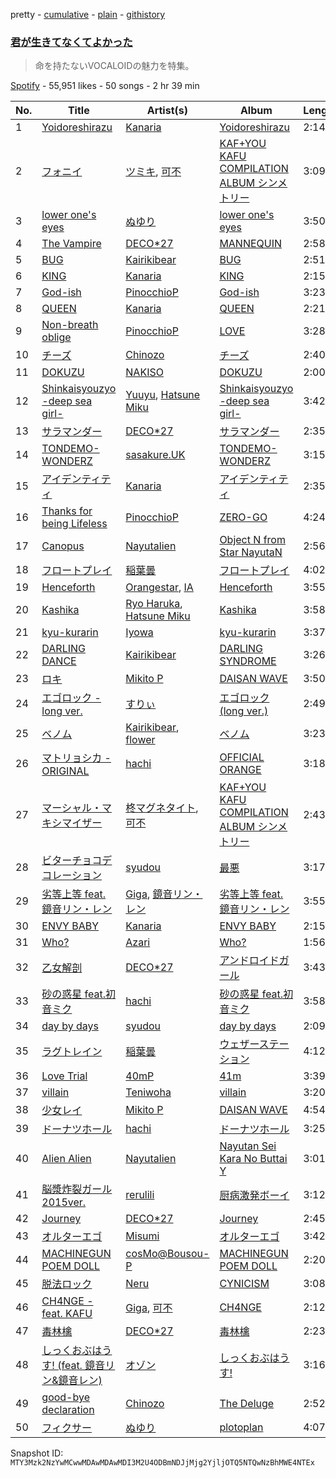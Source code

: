 pretty - [cumulative](/playlists/cumulative/37i9dQZF1DX4OQqDGyEiDU.md) - [plain](/playlists/plain/37i9dQZF1DX4OQqDGyEiDU) - [githistory](https://github.githistory.xyz/mackorone/spotify-playlist-archive/blob/main/playlists/plain/37i9dQZF1DX4OQqDGyEiDU)

### [君が生きてなくてよかった](https://open.spotify.com/playlist/37i9dQZF1DX4OQqDGyEiDU)

> 命を持たないVOCALOIDの魅力を特集。

[Spotify](https://open.spotify.com/user/spotify) - 55,951 likes - 50 songs - 2 hr 39 min

| No. | Title | Artist(s) | Album | Length |
|---|---|---|---|---|
| 1 | [Yoidoreshirazu](https://open.spotify.com/track/26zbAdTJC4vqqpGwSzvh8Q) | [Kanaria](https://open.spotify.com/artist/1k5LyiTCRzPjORzcgHqJxF) | [Yoidoreshirazu](https://open.spotify.com/album/32sf8CyAb7MtRbVTDJrWQA) | 2:14 |
| 2 | [フォニイ](https://open.spotify.com/track/5pBIavXhjzTi0u7pkOK71N) | [ツミキ](https://open.spotify.com/artist/7ctyyNnO9O2dDD8bHjkCAh), [可不](https://open.spotify.com/artist/3VxmIoSoAMfL0xAAQ7jHqE) | [KAF+YOU KAFU COMPILATION ALBUM シンメトリー](https://open.spotify.com/album/7lskLrUOlkfbFpQBzQDPkv) | 3:09 |
| 3 | [lower one's eyes](https://open.spotify.com/track/3P8sZzCeWXnBieW9XxE02Y) | [ぬゆり](https://open.spotify.com/artist/3ZIOAB6YRggYj0LIG6JLXx) | [lower one's eyes](https://open.spotify.com/album/0NEXeWlwwR6b4zfHF4bvgk) | 3:50 |
| 4 | [The Vampire](https://open.spotify.com/track/2d49lHO5ybKcYAcuJh2hT2) | [DECO\*27](https://open.spotify.com/artist/7kZTWx6cRLc0TSRPq1XBMP) | [MANNEQUIN](https://open.spotify.com/album/3qFF8RZSnHGf6q6jOcCXy5) | 2:58 |
| 5 | [BUG](https://open.spotify.com/track/1fqfev7K0mfX7e1W64pDvA) | [Kairikibear](https://open.spotify.com/artist/6PpaQ5s7sGyfCCL6l3yptE) | [BUG](https://open.spotify.com/album/04BZd03CZ9HuiiZBWDcp1J) | 2:51 |
| 6 | [KING](https://open.spotify.com/track/5vCNAauCaecW0tT2mZDLG9) | [Kanaria](https://open.spotify.com/artist/1k5LyiTCRzPjORzcgHqJxF) | [KING](https://open.spotify.com/album/5caSwBLTwvq0mk7cQwtf2O) | 2:15 |
| 7 | [God\-ish](https://open.spotify.com/track/206UWNKXURTnN4zf9vmXUV) | [PinocchioP](https://open.spotify.com/artist/3b7jPCedJ2VH4l4rcOTvNC) | [God\-ish](https://open.spotify.com/album/5MEXGTej0dxa5MbXZCJJyk) | 3:23 |
| 8 | [QUEEN](https://open.spotify.com/track/32zpHDchUY83w80C8mMtOs) | [Kanaria](https://open.spotify.com/artist/1k5LyiTCRzPjORzcgHqJxF) | [QUEEN](https://open.spotify.com/album/4abbUX3gfMhHSN0gDrchyc) | 2:21 |
| 9 | [Non\-breath oblige](https://open.spotify.com/track/0LsKplOVgboKBm5MpJsX0H) | [PinocchioP](https://open.spotify.com/artist/3b7jPCedJ2VH4l4rcOTvNC) | [LOVE](https://open.spotify.com/album/0KxJlPf1XUcJ2KMzjYQ1EE) | 3:28 |
| 10 | [チーズ](https://open.spotify.com/track/3bjyPSQqaxldKhMQuJ3U5v) | [Chinozo](https://open.spotify.com/artist/205dGSmCjnFA0Mjptshdsx) | [チーズ](https://open.spotify.com/album/0JQrvuksIwuucJWdGGgOtX) | 2:40 |
| 11 | [DOKUZU](https://open.spotify.com/track/7G19YO3m77NNF8wlDkRmi0) | [NAKISO](https://open.spotify.com/artist/7e0etbPYy2kovCgnbT1g2Y) | [DOKUZU](https://open.spotify.com/album/4BBVbKO8I1m5rXIMd0QUb7) | 2:00 |
| 12 | [Shinkaisyouzyo \-deep sea girl\-](https://open.spotify.com/track/3lVvyDll0zmUqtMncLuCKP) | [Yuuyu](https://open.spotify.com/artist/7xXRpHxkFojVbSeuplmFfi), [Hatsune Miku](https://open.spotify.com/artist/6pNgnvzBa6Bthsv8SrZJYl) | [Shinkaisyouzyo \-deep sea girl\-](https://open.spotify.com/album/5POzDYJhk6PobXLRbXGglJ) | 3:42 |
| 13 | [サラマンダー](https://open.spotify.com/track/64LMCa7fkdfHYLtCm0kGTR) | [DECO\*27](https://open.spotify.com/artist/7kZTWx6cRLc0TSRPq1XBMP) | [サラマンダー](https://open.spotify.com/album/11pU0vz7peTM1JdMZvSg9t) | 2:35 |
| 14 | [TONDEMO\-WONDERZ](https://open.spotify.com/track/4hrhv3LGlhO0qK21zWeHgW) | [sasakure.UK](https://open.spotify.com/artist/6nqR1MdjPNXu5KSdeqJBI1) | [TONDEMO\-WONDERZ](https://open.spotify.com/album/0E3hZEBiEMetjMHCo93BKk) | 3:15 |
| 15 | [アイデンティティ](https://open.spotify.com/track/4X3L6G6KDs0jBKvfTkmKmi) | [Kanaria](https://open.spotify.com/artist/1k5LyiTCRzPjORzcgHqJxF) | [アイデンティティ](https://open.spotify.com/album/5bN9ddnWBszIifz4XhLlKj) | 2:35 |
| 16 | [Thanks for being Lifeless](https://open.spotify.com/track/051mZnDf307e5y9oflIUiC) | [PinocchioP](https://open.spotify.com/artist/3b7jPCedJ2VH4l4rcOTvNC) | [ZERO\-GO](https://open.spotify.com/album/0oaOHz6VowcZp1FUAwqDiD) | 4:24 |
| 17 | [Canopus](https://open.spotify.com/track/4LBsz7g9b4zs9EUSgQNo7J) | [Nayutalien](https://open.spotify.com/artist/0U2Emr9cdZNcbqSoKoWb8c) | [Object N from Star NayutaN](https://open.spotify.com/album/0Tjejk8tpCFquoNqOgXBKm) | 2:56 |
| 18 | [フロートプレイ](https://open.spotify.com/track/2T7Yky4Kmlq1xkY2paZVm9) | [稲葉曇](https://open.spotify.com/artist/25b7eSZD64Sm8ReHZ1WDc7) | [フロートプレイ](https://open.spotify.com/album/7tzYNbCa87y2zoWBbcFCs1) | 4:02 |
| 19 | [Henceforth](https://open.spotify.com/track/57ogQzcfCwQW1YoBdfz4Wa) | [Orangestar](https://open.spotify.com/artist/420aixNZr4paRQmuRXz3DS), [IA](https://open.spotify.com/artist/1oz1HYOyJhjshPi5Nvs3MX) | [Henceforth](https://open.spotify.com/album/2RqPD5PUvE0buIQ74wpmFV) | 3:55 |
| 20 | [Kashika](https://open.spotify.com/track/5fB9g1BgUXcmsRFr0YgePK) | [Ryo Haruka](https://open.spotify.com/artist/7kzVP3eplt8khwLbV5BKev), [Hatsune Miku](https://open.spotify.com/artist/6pNgnvzBa6Bthsv8SrZJYl) | [Kashika](https://open.spotify.com/album/36xYHE6YjoI0klBipjeG44) | 3:58 |
| 21 | [kyu\-kurarin](https://open.spotify.com/track/72wehM3q2RVZb4XLmAkyTr) | [Iyowa](https://open.spotify.com/artist/0gox2jF74UUFl8bDQYyTFr) | [kyu\-kurarin](https://open.spotify.com/album/4f5TDdboXv76t95A48thSs) | 3:37 |
| 22 | [DARLING DANCE](https://open.spotify.com/track/32cvZTXsJi4EzkvVDMH4Ij) | [Kairikibear](https://open.spotify.com/artist/6PpaQ5s7sGyfCCL6l3yptE) | [DARLING SYNDROME](https://open.spotify.com/album/3fUCHpaeNuP6psWjFsDgZ9) | 3:26 |
| 23 | [ロキ](https://open.spotify.com/track/5WCK18MbTKuOcmLsOXMaHd) | [Mikito P](https://open.spotify.com/artist/0iu8aSfeRUY5aUTLpEDo52) | [DAISAN WAVE](https://open.spotify.com/album/1s65jj1INBw5EMo5pimB6i) | 3:50 |
| 24 | [エゴロック \- long ver.](https://open.spotify.com/track/2FRMwFXODegegRrfLAeVwx) | [すりぃ](https://open.spotify.com/artist/29XdcKZcwr9ikcmxud5UEa) | [エゴロック \(long ver.\)](https://open.spotify.com/album/3jFaq0Sz9TBllBvn8Mu8GQ) | 2:49 |
| 25 | [ベノム](https://open.spotify.com/track/2llI6h2T2O5KZfn1OhJQAA) | [Kairikibear](https://open.spotify.com/artist/6PpaQ5s7sGyfCCL6l3yptE), [flower](https://open.spotify.com/artist/462dBSebAL2oxtCpwgMOBY) | [ベノム](https://open.spotify.com/album/4Sqv1ZQTQLa34sqLaB6o2v) | 3:23 |
| 26 | [マトリョシカ \- ORIGINAL](https://open.spotify.com/track/74A5fPLR86U9XWYostkXwS) | [hachi](https://open.spotify.com/artist/6ptdMFoqgQZRoccAYK9Opd) | [OFFICIAL ORANGE](https://open.spotify.com/album/3LCFnbLjqO5qTbX23ZXaPI) | 3:18 |
| 27 | [マーシャル・マキシマイザー](https://open.spotify.com/track/00ydUpbxn87fyKSK5A6Du8) | [柊マグネタイト](https://open.spotify.com/artist/4kmKTxjchPXGEcnpiW8iTx), [可不](https://open.spotify.com/artist/3VxmIoSoAMfL0xAAQ7jHqE) | [KAF+YOU KAFU COMPILATION ALBUM シンメトリー](https://open.spotify.com/album/7lskLrUOlkfbFpQBzQDPkv) | 2:43 |
| 28 | [ビターチョコデコレーション](https://open.spotify.com/track/6JFD96zWsIdGPqLOTVE1uU) | [syudou](https://open.spotify.com/artist/43XkWaoCS0wKjuMJrWFgoa) | [最悪](https://open.spotify.com/album/0FxgZJNSWavuZIPVL90DEW) | 3:17 |
| 29 | [劣等上等 feat\. 鏡音リン・レン](https://open.spotify.com/track/367IrkRR4wk5WtSL41rONn) | [Giga](https://open.spotify.com/artist/73agKiU7x2AtIEH2IAK2iS), [鏡音リン・レン](https://open.spotify.com/artist/46cTNwyKdzoPIoEgLa8XS1) | [劣等上等 feat\. 鏡音リン・レン](https://open.spotify.com/album/5zeEMdy7T7nNZ5iu866WP0) | 3:55 |
| 30 | [ENVY BABY](https://open.spotify.com/track/7rPKtXBW35rSQH1i6QAvyk) | [Kanaria](https://open.spotify.com/artist/1k5LyiTCRzPjORzcgHqJxF) | [ENVY BABY](https://open.spotify.com/album/0rp0Htb5EVN4G9boRMNPk4) | 2:15 |
| 31 | [Who?](https://open.spotify.com/track/6K13hIU8J8NSSKMfLWu8sn) | [Azari](https://open.spotify.com/artist/0cevUP0ssLSLm7ict9X2E9) | [Who?](https://open.spotify.com/album/1Q8OHx0Czg42H94rajby9S) | 1:56 |
| 32 | [乙女解剖](https://open.spotify.com/track/7Lpm4GU78jmjSrQDhiAqzJ) | [DECO\*27](https://open.spotify.com/artist/7kZTWx6cRLc0TSRPq1XBMP) | [アンドロイドガール](https://open.spotify.com/album/6TPhM7fNV68heKndka6F0Q) | 3:43 |
| 33 | [砂の惑星 feat.初音ミク](https://open.spotify.com/track/2RBQ84niVRC6bBdhe7lc9F) | [hachi](https://open.spotify.com/artist/6ptdMFoqgQZRoccAYK9Opd) | [砂の惑星 feat.初音ミク](https://open.spotify.com/album/5fYiHj6u8MZWm2IPgvI0vh) | 3:58 |
| 34 | [day by days](https://open.spotify.com/track/6SRkWroP8AXI5bqNfmI6Mn) | [syudou](https://open.spotify.com/artist/43XkWaoCS0wKjuMJrWFgoa) | [day by days](https://open.spotify.com/album/7Ir2ssbW6ov5OxbiQNcksm) | 2:09 |
| 35 | [ラグトレイン](https://open.spotify.com/track/4bdwEiJuBhWIkPKSVjyjiA) | [稲葉曇](https://open.spotify.com/artist/25b7eSZD64Sm8ReHZ1WDc7) | [ウェザーステーション](https://open.spotify.com/album/6jg2tl87TSzWMU6SXYUwsd) | 4:12 |
| 36 | [Love Trial](https://open.spotify.com/track/7oa18QwhLsV3JfITGDxslD) | [40mP](https://open.spotify.com/artist/69jNq4RZ3PvQJvMeqtdz7O) | [41m](https://open.spotify.com/album/48CT8I4ImScM4TySzxyBUP) | 3:39 |
| 37 | [villain](https://open.spotify.com/track/5KE5i73iG4A7h8OyqyIaZK) | [Teniwoha](https://open.spotify.com/artist/6agSBzJ9kJnlglVc271CLD) | [villain](https://open.spotify.com/album/2pqS8lGfitHmyRukdGRkZ7) | 3:20 |
| 38 | [少女レイ](https://open.spotify.com/track/6bxGVlcX900tLZiZl5mFOR) | [Mikito P](https://open.spotify.com/artist/0iu8aSfeRUY5aUTLpEDo52) | [DAISAN WAVE](https://open.spotify.com/album/1s65jj1INBw5EMo5pimB6i) | 4:54 |
| 39 | [ドーナツホール](https://open.spotify.com/track/6kwLcF9pDovUbmGOtHo4Ml) | [hachi](https://open.spotify.com/artist/6ptdMFoqgQZRoccAYK9Opd) | [ドーナツホール](https://open.spotify.com/album/4jNxD5LWmUuwF72qG8Ekfx) | 3:25 |
| 40 | [Alien Alien](https://open.spotify.com/track/3va7Q99A1EJk8eAZ2DV74v) | [Nayutalien](https://open.spotify.com/artist/0U2Emr9cdZNcbqSoKoWb8c) | [Nayutan Sei Kara No Buttai Y](https://open.spotify.com/album/1TYuswsDlzdBI88xoYgO4P) | 3:01 |
| 41 | [脳漿炸裂ガール 2015ver.](https://open.spotify.com/track/0ASw64KfzSUtChQDfzC906) | [rerulili](https://open.spotify.com/artist/0pe4oh93288gTffEVZWZ1H) | [厨病激発ボーイ](https://open.spotify.com/album/11wsf9YJHLcnpAxUtldSZs) | 3:12 |
| 42 | [Journey](https://open.spotify.com/track/3iMc2ekQxOIfSamAkxfiGu) | [DECO\*27](https://open.spotify.com/artist/7kZTWx6cRLc0TSRPq1XBMP) | [Journey](https://open.spotify.com/album/2prhLJdoX7DM6qZtXJETnP) | 2:45 |
| 43 | [オルターエゴ](https://open.spotify.com/track/7kR5u7rrajGzBuCiJjdOyU) | [Misumi](https://open.spotify.com/artist/79WesJjDmCUqObjbE0mNyA) | [オルターエゴ](https://open.spotify.com/album/0gZwTh7C2gc4kTCLDe7JvC) | 3:42 |
| 44 | [MACHINEGUN POEM DOLL](https://open.spotify.com/track/0xly7rh0DZqVxI8Jmn7sid) | [cosMo@Bousou\-P](https://open.spotify.com/artist/62gTYZkiWxbP1fwqrGXjQ6) | [MACHINEGUN POEM DOLL](https://open.spotify.com/album/5PH0dNztK2UMLj8lLwmLqH) | 2:20 |
| 45 | [脱法ロック](https://open.spotify.com/track/3RannlvnBgRRNY2gg940x7) | [Neru](https://open.spotify.com/artist/0rhcL1Mw7J9YJRDpD6mhXr) | [CYNICISM](https://open.spotify.com/album/4RdqGPBih6Q5RfPED5sjiu) | 3:08 |
| 46 | [CH4NGE \- feat\. KAFU](https://open.spotify.com/track/3ipGZWQ7Q64OA7SwFNVfy2) | [Giga](https://open.spotify.com/artist/73agKiU7x2AtIEH2IAK2iS), [可不](https://open.spotify.com/artist/3VxmIoSoAMfL0xAAQ7jHqE) | [CH4NGE](https://open.spotify.com/album/192mLC4CmnfqkxQbiPj7AZ) | 2:12 |
| 47 | [毒林檎](https://open.spotify.com/track/1wRpemWBeN95dIO84BQXRu) | [DECO\*27](https://open.spotify.com/artist/7kZTWx6cRLc0TSRPq1XBMP) | [毒林檎](https://open.spotify.com/album/2MeXjWnEJE7sso6PkmfpDk) | 2:23 |
| 48 | [しっくおぶはうす! \(feat\. 鏡音リン&鏡音レン\)](https://open.spotify.com/track/6DLqDDyOYOxSDb93nzhH7R) | [オゾン](https://open.spotify.com/artist/11goo7kMJlP3Z6HC3cae2e) | [しっくおぶはうす!](https://open.spotify.com/album/5Tj8Bq7zfYSUAh4edMf10D) | 3:16 |
| 49 | [good\-bye declaration](https://open.spotify.com/track/6SYj9vjjVTwKn08iKZR11m) | [Chinozo](https://open.spotify.com/artist/205dGSmCjnFA0Mjptshdsx) | [The Deluge](https://open.spotify.com/album/0XVzhmnx7nQ1TYxUGKBmXx) | 2:52 |
| 50 | [フィクサー](https://open.spotify.com/track/2DYupgAcdomatly7Lhw8zv) | [ぬゆり](https://open.spotify.com/artist/3ZIOAB6YRggYj0LIG6JLXx) | [plotoplan](https://open.spotify.com/album/5GhRicRw19hWj6PeZJQfW9) | 4:07 |

Snapshot ID: `MTY3Mzk2NzYwMCwwMDAwMDAwMDI3M2U4ODBmNDJjMjg2YjljOTQ5NTQwNzBhMWE4NTEx`

